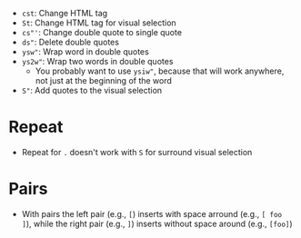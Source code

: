 - `cst`: Change HTML tag
- `St`: Change HTML tag for visual selection
- `cs"'`: Change double quote to single quote
- `ds"`: Delete double quotes
- `ysw"`: Wrap word in double quotes
- `ys2w"`: Wrap two words in double quotes
	- You probably want to use `ysiw"`, because that will work anywhere, not just at the beginning of the word
- `S"`: Add quotes to the visual selection

# Repeat

- Repeat for `.` doesn't work with `S` for surround visual selection

# Pairs

- With pairs the left pair (e.g., `[`) inserts with space arround (e.g., `[ foo ]`), while the right pair (e.g., `]`) inserts without space around (e.g., `[foo]`)
